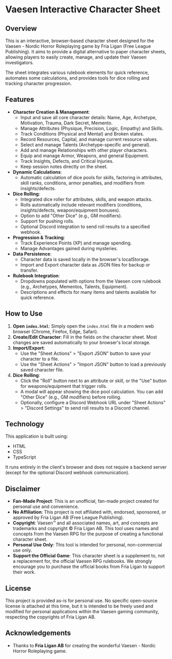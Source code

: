 
# Vaesen Interactive Character Sheet

## Overview

This is an interactive, browser-based character sheet designed for the Vaesen - Nordic Horror Roleplaying game by Fria Ligan (Free League Publishing). It aims to provide a digital alternative to paper character sheets, allowing players to easily create, manage, and update their Vaesen investigators.

The sheet integrates various rulebook elements for quick reference, automates some calculations, and provides tools for dice rolling and tracking character progression.

## Features

*   **Character Creation & Management**:
    *   Input and save all core character details: Name, Age, Archetype, Motivation, Trauma, Dark Secret, Memento.
    *   Manage Attributes (Physique, Precision, Logic, Empathy) and Skills.
    *   Track Conditions (Physical and Mental) and Broken states.
    *   Record Resources, Capital, and manage current resource values.
    *   Select and manage Talents (Archetype-specific and general).
    *   Add and manage Relationships with other player characters.
    *   Equip and manage Armor, Weapons, and general Equipment.
    *   Track Insights, Defects, and Critical Injuries.
    *   Keep session notes directly on the sheet.
*   **Dynamic Calculations**:
    *   Automatic calculation of dice pools for skills, factoring in attributes, skill ranks, conditions, armor penalties, and modifiers from insights/defects.
*   **Dice Rolling**:
    *   Integrated dice roller for attributes, skills, and weapon attacks.
    *   Rolls automatically include relevant modifiers (conditions, insights/defects, weapon/equipment bonuses).
    *   Option to add "Other Dice" (e.g., GM modifiers).
    *   Support for pushing rolls.
    *   Optional Discord integration to send roll results to a specified webhook.
*   **Progression & Tracking**:
    *   Track Experience Points (XP) and manage spending.
    *   Manage Advantages gained during mysteries.
*   **Data Persistence**:
    *   Character data is saved locally in the browser's localStorage.
    *   Import and Export character data as JSON files for backup or transfer.
*   **Rulebook Integration**:
    *   Dropdowns populated with options from the Vaesen core rulebook (e.g., Archetypes, Mementos, Talents, Equipment).
    *   Descriptions and effects for many items and talents available for quick reference.

## How to Use

1.  **Open `index.html`**: Simply open the `index.html` file in a modern web browser (Chrome, Firefox, Edge, Safari).
2.  **Create/Edit Character**: Fill in the fields on the character sheet. Most changes are saved automatically to your browser's local storage.
3.  **Import/Export**:
    *   Use the "Sheet Actions" > "Export JSON" button to save your character to a file.
    *   Use the "Sheet Actions" > "Import JSON" button to load a previously saved character file.
4.  **Dice Rolling**:
    *   Click the "Roll" button next to an attribute or skill, or the "Use" button for weapons/equipment that trigger rolls.
    *   A modal will appear showing the dice pool calculation. You can add "Other Dice" (e.g., GM modifiers) before rolling.
    *   Optionally, configure a Discord Webhook URL under "Sheet Actions" > "Discord Settings" to send roll results to a Discord channel.

## Technology

This application is built using:

*   HTML
*   CSS
*   TypeScript

It runs entirely in the client's browser and does not require a backend server (except for the optional Discord webhook communication).

## Disclaimer

*   **Fan-Made Project**: This is an unofficial, fan-made project created for personal use and convenience.
*   **No Affiliation**: This project is not affiliated with, endorsed, sponsored, or approved by Fria Ligan AB (Free League Publishing).
*   **Copyright**: Vaesen&trade; and all associated names, art, and concepts are trademarks and copyright &copy; Fria Ligan AB. This tool uses names and concepts from the Vaesen RPG for the purpose of creating a functional character sheet.
*   **Personal Use Only**: This tool is intended for personal, non-commercial use only.
*   **Support the Official Game**: This character sheet is a supplement to, not a replacement for, the official Vaesen RPG rulebooks. We strongly encourage you to purchase the official books from Fria Ligan to support their work.

## License

This project is provided as-is for personal use. No specific open-source license is attached at this time, but it is intended to be freely used and modified for personal applications within the Vaesen gaming community, respecting the copyrights of Fria Ligan AB.

## Acknowledgements

*   Thanks to **Fria Ligan AB** for creating the wonderful Vaesen - Nordic Horror Roleplaying game.
